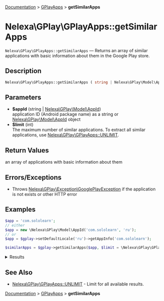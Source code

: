 [Documentation](../../README.md) > [GPlayApps](README.md) > **getSimilarApps**

# Nelexa\GPlay\GPlayApps::getSimilarApps
`Nelexa\GPlay\GPlayApps::getSimilarApps` — Returns an array of similar applications with basic information about them in the Google Play store.

## Description
```php
Nelexa\GPlay\GPlayApps::getSimilarApps ( string | Nelexa\GPlay\Model\AppId $appId [, int $limit = 50 ] ) : Nelexa\GPlay\Model\App[]
```

## Parameters
* **$appId** (string | [Nelexa\GPlay\Model\AppId](../AppId/README.md))  
application ID (Android package name) as a string or [Nelexa\GPlay\Model\AppId](../AppId/README.md) object
* **$limit** (int)  
The maximum number of similar applications. To extract all similar applications, use [Nelexa\GPlay\GPlayApps::UNLIMIT](README.md#predefined-constants).

## Return Values
an array of applications with basic information about them


## Errors/Exceptions
* Throws [Nelexa\GPlay\Exception\GooglePlayException](../GooglePlayException/README.md) if the application is not exists or other HTTP error
## Examples
```php
$app = 'com.sololearn';
// either
$app = new \Nelexa\GPlay\Model\AppId('com.sololearn', 'ru');
// or
$app = $gplay->setDefaultLocale('ru')->getAppInfo('com.sololearn');

$similarApps = $gplay->getSimilarApps($app, $limit = \Nelexa\GPlay\GPlayApps::UNLIMIT);
```
<details>
  <summary>Results</summary>

```php
array:161 [
    0 => class Nelexa\GPlay\Model\App {
      -getId(): string: "com.freeit.java"
      -getLocale(): string: "ru_RU"
      -getCountry(): string: "us"
      -getUrl(): string: "https://play.google.com/store/apps/details?id=com.freeit.java"
      -getFullUrl(): string: "https://play.google.com/store/apps/details?id=com.freeit.java&hl=ru_RU&gl=us"
      -getName(): string: "Центр программирования: научиться кодировать"
      -getSummary(): ?string: "Изучайте HTML,Python,Javascript,C,C ++,C #, Java и другие языки программирования"
      -getDeveloper(): Nelexa\GPlay\Model\Developer: {
        -getId(): string: "8802462833480602617"
        -getUrl(): string: "https://play.google.com/store/apps/dev?id=8802462833480602617"
        -getName(): string: "Coding and Programming"
        -getDescription(): ?string: null
        -getWebsite(): ?string: null
        -getIcon(): ?Nelexa\GPlay\Model\GoogleImage: null
        -getCover(): ?Nelexa\GPlay\Model\GoogleImage: null
        -getEmail(): ?string: null
        -getAddress(): ?string: null
        -asArray(): array: …
        -jsonSerialize(): mixed: …
      }
      -getIcon(): Nelexa\GPlay\Model\GoogleImage: {
        -getUrl(): string: "https://lh3.googleusercontent.com/fy2SPeYLij4AC8WFaGSq0uxol14F22F3BGUU_Dq-UY9WjUiDc6Tz2FDCuxsgyQ4HPQ"
        -getOriginalSizeUrl(): string: "https://lh3.googleusercontent.com/fy2SPeYLij4AC8WFaGSq0uxol14F22F3BGUU_Dq-UY9WjUiDc6Tz2FDCuxsgyQ4HPQ=s0"
        -getBinaryImageContent(): string: …
        -__toString(): string: "https://lh3.googleusercontent.com/fy2SPeYLij4AC8WFaGSq0uxol14F22F3BGUU_Dq-UY9WjUiDc6Tz2FDCuxsgyQ4HPQ"
      }
      -getScore(): float: 4.5951314
      -getPriceText(): ?string: null
      -isFree(): bool: true
      -asArray(): array: …
      -jsonSerialize(): mixed: …
    }
    1 => class Nelexa\GPlay\Model\App {
      -getId(): string: "com.getmimo"
      -getLocale(): string: "ru_RU"
      -getCountry(): string: "us"
      -getUrl(): string: "https://play.google.com/store/apps/details?id=com.getmimo"
      -getFullUrl(): string: "https://play.google.com/store/apps/details?id=com.getmimo&hl=ru_RU&gl=us"
      -getName(): string: "Мимо: Научитесь программировать"
      -getSummary(): ?string: "Освой Python, JavaScript, Java, HTML, CSS, Swift, Kotlin, C++, SQL, PHP и C#!"
      -getDeveloper(): Nelexa\GPlay\Model\Developer: {
        -getId(): string: "5836148544871025856"
        -getUrl(): string: "https://play.google.com/store/apps/dev?id=5836148544871025856"
        -getName(): string: "Mimohello GmbH"
        -getDescription(): ?string: null
        -getWebsite(): ?string: null
        -getIcon(): ?Nelexa\GPlay\Model\GoogleImage: null
        -getCover(): ?Nelexa\GPlay\Model\GoogleImage: null
        -getEmail(): ?string: null
        -getAddress(): ?string: null
        -asArray(): array: …
        -jsonSerialize(): mixed: …
      }
      -getIcon(): Nelexa\GPlay\Model\GoogleImage: {
        -getUrl(): string: "https://lh3.googleusercontent.com/4EbbMw6TnleJPtv4rc2C-8NVle1c9xxRkGfPLBzdqosNT61Fk7ag-TYXcVadm8V8uA4"
        -getOriginalSizeUrl(): string: "https://lh3.googleusercontent.com/4EbbMw6TnleJPtv4rc2C-8NVle1c9xxRkGfPLBzdqosNT61Fk7ag-TYXcVadm8V8uA4=s0"
        -getBinaryImageContent(): string: …
        -__toString(): string: "https://lh3.googleusercontent.com/4EbbMw6TnleJPtv4rc2C-8NVle1c9xxRkGfPLBzdqosNT61Fk7ag-TYXcVadm8V8uA4"
      }
      -getScore(): float: 4.6699705
      -getPriceText(): ?string: null
      -isFree(): bool: true
      -asArray(): array: …
      -jsonSerialize(): mixed: …
    }
    …
  ]
```

</details>

## See Also
* [Nelexa\GPlay\GPlayApps::UNLIMIT](README.md#predefined-constants) - Limit for all available results.

[Documentation](../../README.md) > [GPlayApps](README.md) > **getSimilarApps**
